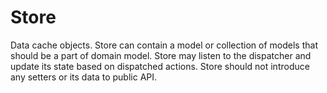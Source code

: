 # Store

Data cache objects. Store can contain a model or collection of models that
should be a part of domain model. Store may listen to the dispatcher and update
its state based on dispatched actions. Store should not introduce any setters
or its data to public API.
